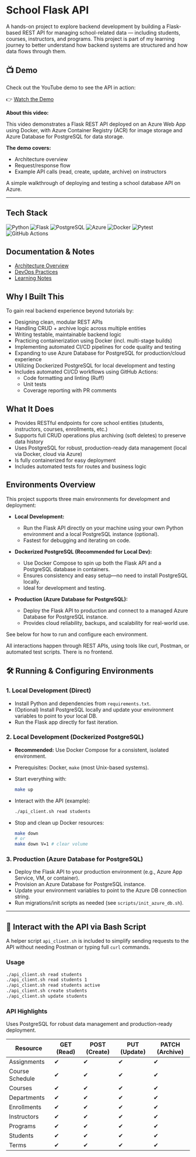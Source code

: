 # School Flask API

A hands-on project to explore backend development by building a Flask-based REST API for managing school-related data — including students, courses, instructors, and programs. This project is part of my learning journey to better understand how backend systems are structured and how data flows through them.

## 📺 Demo

Check out the YouTube demo to see the API in action:

👉 [Watch the Demo](https://youtube.com/shorts/7JlKnhOzrFE)

**About this video:**

This video demonstrates a Flask REST API deployed on an Azure Web App using Docker, with Azure Container Registry (ACR) for image storage and Azure Database for PostgreSQL for data storage.

**The demo covers:**

- Architecture overview
- Request/response flow
- Example API calls (read, create, update, archive) on instructors

A simple walkthrough of deploying and testing a school database API on Azure.

---

## Tech Stack

![Python](https://img.shields.io/badge/Python-3776AB.svg?style=for-the-badge&logo=Python&logoColor=white) ![Flask](https://img.shields.io/badge/Flask-3BABC3.svg?style=for-the-badge&logo=Flask&logoColor=white) ![PostgreSQL](https://img.shields.io/badge/PostgreSQL-4169E1.svg?style=for-the-badge&logo=PostgreSQL&logoColor=white) ![Azure](https://img.shields.io/badge/Azure-007FFF.svg?style=for-the-badge&logo=Azure&logoColor=white) ![Docker](https://img.shields.io/badge/Docker-2496ED.svg?style=for-the-badge&logo=Docker&logoColor=white) ![Pytest](https://img.shields.io/badge/Pytest-0A9EDC.svg?style=for-the-badge&logo=Pytest&logoColor=white) ![GitHub Actions](https://img.shields.io/badge/GitHub%20Actions-2088FF.svg?style=for-the-badge&logo=GitHub-Actions&logoColor=white)

## Documentation & Notes

- [Architecture Overview](docs/architecture.md)  
- [DevOps Practices](docs/devops_practices.md)  
- [Learning Notes](docs/learning_note.md)  

## Why I Built This

To gain real backend experience beyond tutorials by:

- Designing clean, modular REST APIs
- Handling CRUD + archive logic across multiple entities
- Writing testable, maintainable backend logic
- Practicing containerization using Docker (incl. multi-stage builds)
- Implementing automated CI/CD pipelines for code quality and testing
- Expanding to use Azure Database for PostgreSQL for production/cloud experience
- Utilizing Dockerized PostgreSQL for local development and testing
- Includes automated CI/CD workflows using GitHub Actions:
  - Code formatting and linting (Ruff)
  - Unit tests
  - Coverage reporting with PR comments

## What It Does

- Provides RESTful endpoints for core school entities (students, instructors, courses, enrollments, etc.)
- Supports full CRUD operations plus archiving (soft deletes) to preserve data history
- Uses PostgreSQL for robust, production-ready data management (local via Docker, cloud via Azure)
- Is fully containerized for easy deployment
- Includes automated tests for routes and business logic

## Environments Overview

This project supports three main environments for development and deployment:

- **Local Development:**
  - Run the Flask API directly on your machine using your own Python environment and a local PostgreSQL instance (optional).
  - Fastest for debugging and iterating on code.

- **Dockerized PostgreSQL (Recommended for Local Dev):**
  - Use Docker Compose to spin up both the Flask API and a PostgreSQL database in containers.
  - Ensures consistency and easy setup—no need to install PostgreSQL locally.
  - Ideal for development and testing.

- **Production (Azure Database for PostgreSQL):**
  - Deploy the Flask API to production and connect to a managed Azure Database for PostgreSQL instance.
  - Provides cloud reliability, backups, and scalability for real-world use.

See below for how to run and configure each environment.

All interactions happen through REST APIs, using tools like curl, Postman, or automated test scripts. There is no frontend.

## 🛠️ Running & Configuring Environments

### 1. Local Development (Direct)

- Install Python and dependencies from `requirements.txt`.
- (Optional) Install PostgreSQL locally and update your environment variables to point to your local DB.
- Run the Flask app directly for fast iteration.

### 2. Local Development (Dockerized PostgreSQL)

- **Recommended:** Use Docker Compose for a consistent, isolated environment.
- Prerequisites: Docker, `make` (most Unix-based systems).
- Start everything with:

  ```sh
  make up
  ```

- Interact with the API (example):

  ```sh
  ./api_client.sh read students
  ```

- Stop and clean up Docker resources:

  ```sh
  make down
  # or
  make down V=1 # clear volume
  ```

### 3. Production (Azure Database for PostgreSQL)

- Deploy the Flask API to your production environment (e.g., Azure App Service, VM, or container).
- Provision an Azure Database for PostgreSQL instance.
- Update your environment variables to point to the Azure DB connection string.
- Run migrations/init scripts as needed (see `scripts/init_azure_db.sh`).

---

## 🧪 Interact with the API via Bash Script

A helper script `api_client.sh` is included to simplify sending requests to the API without needing Postman or typing full `curl` commands.

### Usage

```bash
./api_client.sh read students
./api_client.sh read students 1
./api_client.sh read students active
./api_client.sh create students
./api_client.sh update students
```

### API Highlights

Uses PostgreSQL for robust data management and production-ready deployment.

| Resource           | GET (Read) | POST (Create) | PUT (Update) | PATCH (Archive) |
|--------------------|------------|---------------|--------------|-----------------|
| Assignments        | ✔          | ✔             | ✔            | ✔               |
| Course Schedule    | ✔          | ✔             | ✔            | ✔               |
| Courses            | ✔          | ✔             | ✔            | ✔               |
| Departments        | ✔          | ✔             | ✔            | ✔               |
| Enrollments        | ✔          | ✔             | ✔            | ✔               |
| Instructors        | ✔          | ✔             | ✔            | ✔               |
| Programs           | ✔          | ✔             | ✔            | ✔               |
| Students           | ✔          | ✔             | ✔            | ✔               |
| Terms              | ✔          | ✔             | ✔            | ✔               |
